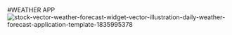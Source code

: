 #WEATHER APP
![stock-vector-weather-forecast-widget-vector-illustration-daily-weather-forecast-application-template-1835995378](https://github.com/Ruksana121/Bharat-weather/assets/153189505/4abcf541-4cc2-413a-a98c-a0c8d6c21b9e)
